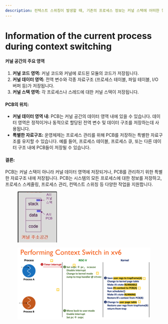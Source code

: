 ```yaml
---
description: 컨텍스트 스위칭이 발생할 때, 기존의 프로세스 정보는 커널 스택에 어떠한 형식으로 저장되나요?
---
```


# Information of the current process during context switching

#### **커널 공간의 주요 영역**

1. **커널 코드 영역:** 커널 코드와 커널에 로드된 모듈의 코드가 저장됩니다.
2. **커널 데이터 영역:** 전역 변수와 각종 자료구조 (프로세스 테이블, 파일 테이블, I/O 버퍼 등)가 저장됩니다.
3. **커널 스택 영역:** 각 프로세스나 스레드에 대한 커널 스택이 저장됩니다.

#### **PCB의 위치:**

* **커널 데이터 영역 내:** PCB는 커널 공간의 데이터 영역 내에 있을 수 있습니다. 데이터 영역은 정적이거나 동적으로 할당된 전역 변수 및 데이터 구조를 저장하는데 사용됩니다.
* **특별한 자료구조:** 운영체제는 프로세스 관리를 위해 PCB를 저장하는 특별한 자료구조를 유지할 수 있습니다. 예를 들어, 프로세스 테이블, 프로세스 큐, 또는 다른 데이터 구조 내에 PCB들이 저장될 수 있습니다.

#### **결론:**

PCB는 커널 스택이 아니라 커널 데이터 영역에 저장되거나, PCB를 관리하기 위한 특별한 자료구조 내에 저장됩니다. PCB는 시스템의 모든 프로세스에 대한 정보를 저장하고, 프로세스 스케줄링, 프로세스 관리, 컨텍스트 스위칭 등 다양한 작업을 지원합니다.



<figure><img src="../../../.gitbook/assets/image (4) (1) (1) (1) (1).png" alt=""><figcaption></figcaption></figure>

<figure><img src="../../../.gitbook/assets/image (5) (1) (1) (1) (1).png" alt=""><figcaption></figcaption></figure>
